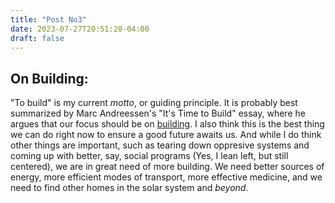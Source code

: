 ```yaml
---
title: "Post No3"
date: 2023-07-27T20:51:28-04:00
draft: false
---
```


## On Building:

"To build" is my current *motto*, or guiding principle. It is probably best summarized by Marc Andreessen's "It's Time to Build" essay, where he argues that our focus should be on [building](https://a16z.com/2020/04/18/its-time-to-build/). I also think this is the best thing we can do right now to ensure a good future awaits us. And while I do think other things are important, such as tearing down oppresive systems and coming up with better, say, social programs (Yes, I lean left, but still centered), we are in great need of more building. We need better sources of energy, more efficient modes of transport, more effective medicine, and we need to find other homes in the solar system and *beyond*. 




